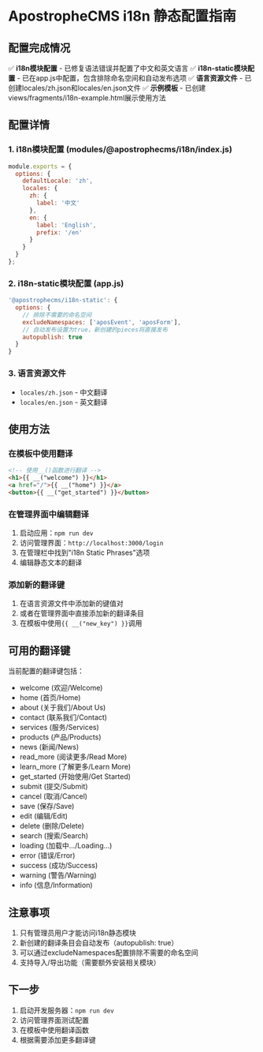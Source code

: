 # ApostropheCMS i18n 静态配置指南

## 配置完成情况

✅ **i18n模块配置** - 已修复语法错误并配置了中文和英文语言
✅ **i18n-static模块配置** - 已在app.js中配置，包含排除命名空间和自动发布选项
✅ **语言资源文件** - 已创建locales/zh.json和locales/en.json文件
✅ **示例模板** - 已创建views/fragments/i18n-example.html展示使用方法

## 配置详情

### 1. i18n模块配置 (modules/@apostrophecms/i18n/index.js)
```javascript
module.exports = {
  options: {
    defaultLocale: 'zh',
    locales: {
      zh: { 
        label: '中文' 
      },
      en: {
        label: 'English',
        prefix: '/en'
      }
    }
  }
};
```

### 2. i18n-static模块配置 (app.js)
```javascript
'@apostrophecms/i18n-static': {
  options: {
    // 排除不需要的命名空间
    excludeNamespaces: ['aposEvent', 'aposForm'],
    // 自动发布设置为true，新创建的pieces将直接发布
    autopublish: true
  }
}
```

### 3. 语言资源文件
- `locales/zh.json` - 中文翻译
- `locales/en.json` - 英文翻译

## 使用方法

### 在模板中使用翻译
```html
<!-- 使用__()函数进行翻译 -->
<h1>{{ __("welcome") }}</h1>
<a href="/">{{ __("home") }}</a>
<button>{{ __("get_started") }}</button>
```

### 在管理界面中编辑翻译
1. 启动应用：`npm run dev`
2. 访问管理界面：`http://localhost:3000/login`
3. 在管理栏中找到"i18n Static Phrases"选项
4. 编辑静态文本的翻译

### 添加新的翻译键
1. 在语言资源文件中添加新的键值对
2. 或者在管理界面中直接添加新的翻译条目
3. 在模板中使用`{{ __("new_key") }}`调用

## 可用的翻译键

当前配置的翻译键包括：
- welcome (欢迎/Welcome)
- home (首页/Home)
- about (关于我们/About Us)
- contact (联系我们/Contact)
- services (服务/Services)
- products (产品/Products)
- news (新闻/News)
- read_more (阅读更多/Read More)
- learn_more (了解更多/Learn More)
- get_started (开始使用/Get Started)
- submit (提交/Submit)
- cancel (取消/Cancel)
- save (保存/Save)
- edit (编辑/Edit)
- delete (删除/Delete)
- search (搜索/Search)
- loading (加载中.../Loading...)
- error (错误/Error)
- success (成功/Success)
- warning (警告/Warning)
- info (信息/Information)

## 注意事项

1. 只有管理员用户才能访问i18n静态模块
2. 新创建的翻译条目会自动发布（autopublish: true）
3. 可以通过excludeNamespaces配置排除不需要的命名空间
4. 支持导入/导出功能（需要额外安装相关模块）

## 下一步

1. 启动开发服务器：`npm run dev`
2. 访问管理界面测试配置
3. 在模板中使用翻译函数
4. 根据需要添加更多翻译键
